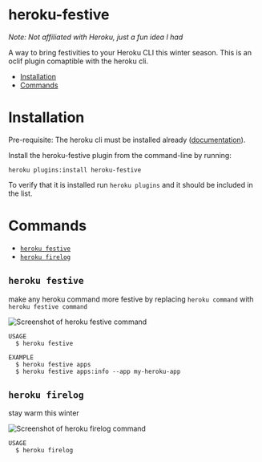 heroku-festive
================
*Note: Not affiliated with Heroku, just a fun idea I had*

A way to bring festivities to your Heroku CLI this winter season.
This is an oclif plugin comaptible with the heroku cli.

<!-- toc -->
* [Installation](#installation)
* [Commands](#commands)
<!-- tocstop -->

# Installation

Pre-requisite: The heroku cli must be installed already ([documentation](https://devcenter.heroku.com/articles/heroku-cli#download-and-install)).

Install the heroku-festive plugin from the command-line by running:
```shell
heroku plugins:install heroku-festive
```

To verify that it is installed run `heroku plugins` and it should be included in the list.

# Commands
* [`heroku festive`](#heroku-festive)
* [`heroku firelog`](#heroku-firelog)

## `heroku festive`

make any heroku command more festive by replacing `heroku command` with `heroku festive command`

![Screenshot of heroku festive command](./static/heroku-festive-command.gif)

```
USAGE
  $ heroku festive

EXAMPLE
  $ heroku festive apps
  $ heroku festive apps:info --app my-heroku-app
```

## `heroku firelog`

stay warm this winter

![Screenshot of heroku firelog command](./static/heroku-firelog-command.gif)

```
USAGE
  $ heroku firelog
```
